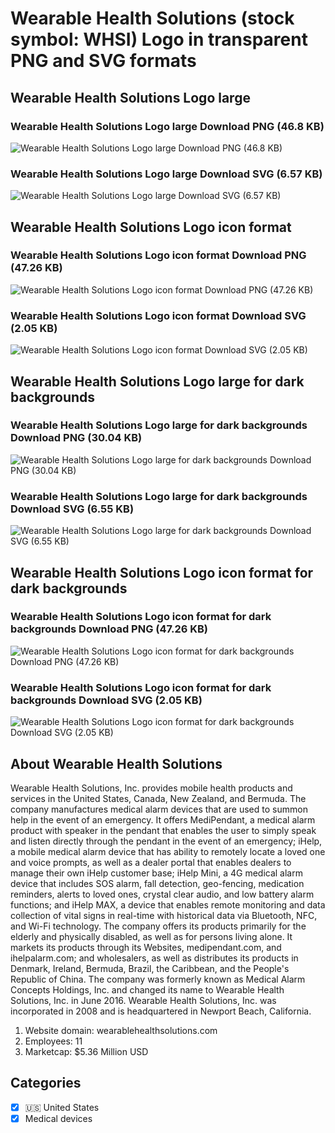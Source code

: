 # Wearable Health Solutions (stock symbol: WHSI) Logo in transparent PNG and SVG formats

## Wearable Health Solutions Logo large

### Wearable Health Solutions Logo large Download PNG (46.8 KB)

![Wearable Health Solutions Logo large Download PNG (46.8 KB)](/img/orig/WHSI_BIG-c3b89968.png)

### Wearable Health Solutions Logo large Download SVG (6.57 KB)

![Wearable Health Solutions Logo large Download SVG (6.57 KB)](/img/orig/WHSI_BIG-428def88.svg)

## Wearable Health Solutions Logo icon format

### Wearable Health Solutions Logo icon format Download PNG (47.26 KB)

![Wearable Health Solutions Logo icon format Download PNG (47.26 KB)](/img/orig/WHSI-f67b5ccb.png)

### Wearable Health Solutions Logo icon format Download SVG (2.05 KB)

![Wearable Health Solutions Logo icon format Download SVG (2.05 KB)](/img/orig/WHSI-389795ea.svg)

## Wearable Health Solutions Logo large for dark backgrounds

### Wearable Health Solutions Logo large for dark backgrounds Download PNG (30.04 KB)

![Wearable Health Solutions Logo large for dark backgrounds Download PNG (30.04 KB)](/img/orig/WHSI_BIG.D-a7a7b45d.png)

### Wearable Health Solutions Logo large for dark backgrounds Download SVG (6.55 KB)

![Wearable Health Solutions Logo large for dark backgrounds Download SVG (6.55 KB)](/img/orig/WHSI_BIG.D-6e5421e3.svg)

## Wearable Health Solutions Logo icon format for dark backgrounds

### Wearable Health Solutions Logo icon format for dark backgrounds Download PNG (47.26 KB)

![Wearable Health Solutions Logo icon format for dark backgrounds Download PNG (47.26 KB)](/img/orig/WHSI.D-60211b1f.png)

### Wearable Health Solutions Logo icon format for dark backgrounds Download SVG (2.05 KB)

![Wearable Health Solutions Logo icon format for dark backgrounds Download SVG (2.05 KB)](/img/orig/WHSI.D-7dc94b7c.svg)

## About Wearable Health Solutions

Wearable Health Solutions, Inc. provides mobile health products and services in the United States, Canada, New Zealand, and Bermuda. The company manufactures medical alarm devices that are used to summon help in the event of an emergency. It offers MediPendant, a medical alarm product with speaker in the pendant that enables the user to simply speak and listen directly through the pendant in the event of an emergency; iHelp, a mobile medical alarm device that has ability to remotely locate a loved one and voice prompts, as well as a dealer portal that enables dealers to manage their own iHelp customer base; iHelp Mini, a 4G medical alarm device that includes SOS alarm, fall detection, geo-fencing, medication reminders, alerts to loved ones, crystal clear audio, and low battery alarm functions; and iHelp MAX, a device that enables remote monitoring and data collection of vital signs in real-time with historical data via Bluetooth, NFC, and Wi-Fi technology. The company offers its products primarily for the elderly and physically disabled, as well as for persons living alone. It markets its products through its Websites, medipendant.com, and ihelpalarm.com; and wholesalers, as well as distributes its products in Denmark, Ireland, Bermuda, Brazil, the Caribbean, and the People's Republic of China. The company was formerly known as Medical Alarm Concepts Holdings, Inc. and changed its name to Wearable Health Solutions, Inc. in June 2016. Wearable Health Solutions, Inc. was incorporated in 2008 and is headquartered in Newport Beach, California.

1. Website domain: wearablehealthsolutions.com
2. Employees: 11
3. Marketcap: $5.36 Million USD


## Categories
- [x] 🇺🇸 United States
- [x] Medical devices
